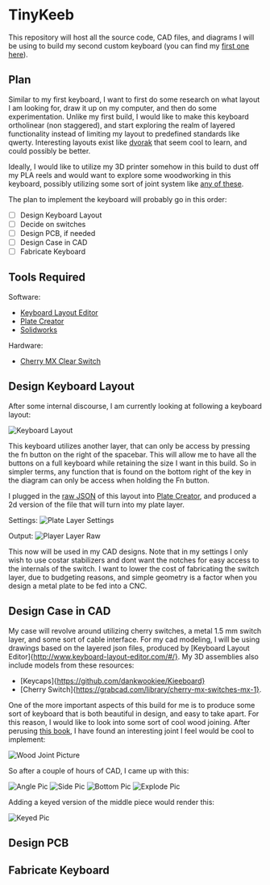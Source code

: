 # TinyKeeb
This repository will host all the source code, CAD files, and diagrams I will be using to build my second custom keyboard (you can find my [first one here](https://github.com/nafajardo/PhantomTKL)).

## Plan
Similar to my first keyboard, I want to first do some research on what layout I am looking for, draw it up on my computer, and then do some experimentation. Unlike my first build, I would like to make this keyboard ortholinear (non staggered), and start exploring the realm of layered functionality instead of limiting my layout to predefined standards like qwerty. Interesting layouts exist like [dvorak](https://www.dvorak-keyboard.com/) that seem cool to learn, and could possibly be better.

Ideally, I would like to utilize my 3D printer somehow in this build to dust off my PLA reels and would want to explore some woodworking in this keyboard, possibly utilizing some sort of joint system like [any of these](http://metosexpo.free.fr/extra/wood_ebooks/others/The%20Joint%20Book.pdf).

The plan to implement the keyboard will probably go in this order:
- [ ] Design Keyboard Layout
- [ ] Decide on switches
- [ ] Design PCB, if needed
- [ ] Design Case in CAD
- [ ] Fabricate Keyboard

## Tools Required
Software:
* [Keyboard Layout Editor](http://www.keyboard-layout-editor.com/)
* [Plate Creator](http://builder.swillkb.com/)
* [Solidworks](https://www.solidworks.com/)

Hardware:
* [Cherry MX Clear Switch](https://deskthority.net/wiki/Cherry_MX_Clear)

## Design Keyboard Layout
After some internal discourse, I am currently looking at following a keyboard layout:

![Keyboard Layout](https://github.com/nafajardo/TinyKeeb/blob/master/ReadMePics/keyboard-layout.jpg)

This keyboard utilizes another layer, that can only be access by pressing the fn button on the right of the spacebar. This will allow me to have all the buttons on a full keyboard while retaining the size I want in this build. So in simpler terms, any function that is found on the bottom right of the key in the diagram can only be access when holding the Fn button.

I plugged in the [raw JSON](https://github.com/nafajardo/TinyKeeb/blob/master/KeyboardLayout/KeyLayout.json) of this layout into [Plate Creator](http://builder.swillkb.com/), and produced a 2d version of the file that will turn into my plate layer.

Settings: 
![Plate Layer Settings](https://github.com/nafajardo/TinyKeeb/blob/master/ReadMePics/2DCadSettings.png)

Output:
![Player Layer Raw](https://github.com/nafajardo/TinyKeeb/blob/master/ReadMePics/2DCadOut.png)

This now will be used in my CAD designs. Note that in my settings I only wish to use costar stabilizers and dont want the notches for easy access to the internals of the switch. I want to lower the cost of fabricating the switch layer, due to budgeting reasons, and simple geometry is a factor when you design a metal plate to be fed into a CNC.

## Design Case in CAD

My case will revolve around utilizing cherry switches, a metal 1.5 mm switch layer, and some sort of cable interface. For my cad modeling, I will be using drawings based on the layered json files, produced by [Keyboard Layout Editor]{http://www.keyboard-layout-editor.com/#/}. My 3D assemblies also include models from these resources:
* [Keycaps]{https://github.com/dankwookiee/Kieeboard}
* [Cherry Switch]{https://grabcad.com/library/cherry-mx-switches-mx-1}.

One of the more important aspects of this build for me is to produce some sort of keyboard that is both beautiful in design, and easy to take apart. For this reason, I would like to look into some sort of cool wood joining. After perusing [this book](http://metosexpo.free.fr/extra/wood_ebooks/others/The%20Joint%20Book.pdf), I have found an interesting joint I feel would be cool to implement:

![Wood Joint Picture](https://github.com/nafajardo/TinyKeeb/blob/master/ReadMePics/Joint.png)

So after a couple of hours of CAD, I came up with this:

![Angle Pic](https://github.com/nafajardo/TinyKeeb/blob/master/ReadMePics/KAAngle.JPG)
![Side Pic](https://github.com/nafajardo/TinyKeeb/blob/master/ReadMePics/KASide.JPG)
![Bottom Pic](https://github.com/nafajardo/TinyKeeb/blob/master/ReadMePics/KABottom.JPG)
![Explode Pic](https://github.com/nafajardo/TinyKeeb/blob/master/ReadMePics/KAExplode.JPG)

Adding a keyed version of the middle piece would render this:

![Keyed Pic](https://github.com/nafajardo/TinyKeeb/blob/master/ReadMePics/KAKeyed.JPG)

## Design PCB
## Fabricate Keyboard
